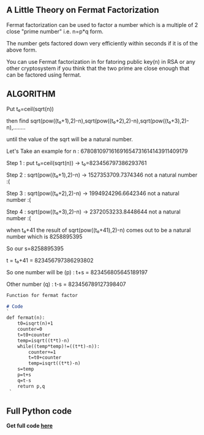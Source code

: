 ## A Little Theory on Fermat Factorization
Fermat factorization can be used to factor a number which is a multiple of 2 close "prime number" i.e. n=p*q form.

The number gets factored down very efficiently within seconds if it is of the above form.

You can use Fermat factorization in for fatoring public key(n) in RSA or any other cryptosystem if you think that the two prime are close enough that can be factored using fermat.


## ALGORITHM
Put t₀=ceil(sqrt(n))

then find sqrt(pow((t₀+1),2)-n),sqrt(pow((t₀+2),2)-n),sqrt(pow((t₀+3),2)-n),........

until the value of the sqrt will be a natural number.

Let's Take an example for n : 678081097161691654731614143911409179

Step 1  : put t₀=ceil(sqrt(n))  ->  t₀=823456797386293761

Step 2  : sqrt(pow((t₀+1),2)-n) ->  1527353709.7374346  not a natural number :(

Step 3  : sqrt(pow((t₀+2),2)-n) ->  1994924296.6642346  not a natural number :(

Step 4  : sqrt(pow((t₀+3),2)-n) ->  2372053233.8448644  not a natural number :(

when t₀+41 the result of sqrt(pow((t₀+41),2)-n) comes out to be a natural number which is 8258895395

So our s=8258895395

t = t₀+41 = 823456797386293802

So one number will be (p) : t+s = 823456805645189197

Other number (q)  : t-s = 823456789127398407

```markdown
Function for fermat factor 

# Code 
`
def fermat(n):
	t0=isqrt(n)+1
	counter=0
	t=t0+counter
	temp=isqrt((t*t)-n)
	while((temp*temp)!=((t*t)-n)):
		counter+=1
		t=t0+counter
		temp=isqrt((t*t)-n)
	s=temp
	p=t+s
	q=t-s
	return p,q
 `
```

## Full Python code

**Get full code [here](https://github.com/d4rkvaibhav/Fermat-Factorization/blob/master/fermat.py)**
